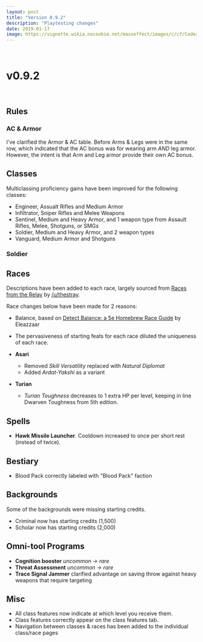```yaml
---
layout: post
title: "Version 0.9.2"
description: "Playtesting changes"
date: 2019-01-17
image: https://vignette.wikia.nocookie.net/masseffect/images/c/cf/Codex_ME_-_FTL_Drive.png/revision/latest?cb=20140820095603&format=original
---
```


<br>

# v0.9.2  

<br>

## Rules

### AC & Armor
I've clarified the Armor & AC table. Before Arms & Legs were in the same row, which indicated that the AC bonus was for wearing arm _AND_ leg armor.
However, the intent is that Arm and Leg armor provide their own AC bonus. 

## Classes
Multiclassing proficiency gains have been improved for the following classes:
- Engineer, Assualt Rifles and Medium Armor
- Infiltrator, Sniper Rifles and Melee Weapons
- Sentinel, Medium and Heavy Armor, and 1 weapon type from Assault Rifles, Melee, Shotguns, or SMGs
- Soldier, Medium and Heavy Armor, and 2 weapon types
- Vanguard, Medium Armor and Shotguns

### Soldier

## Races

Descriptions have been added to each race, largely sourced from [Races from the Relay](https://www.gmbinder.com/share/-L7HA1pIhxcx3bVb8vqf) by [/u/thestray](https://www.reddit.com/user/thestray).

Race changes below have been made for 2 reasons:
- Balance, based on [Detect Balance: a 5e Homebrew Race Guide](https://docs.google.com/spreadsheets/d/1vq1kz6PRAbw5LHy6amH-bNb4OuB8DBXL1RsZROt03Sc/edit#gid=0) by Eleazzaar
- The pervasiveness of starting feats for each race diluted the uniqueness of each race.

- __Asari__
  - Removed _Skill Versatility_ replaced with _Natural Diplomat_
  - Added _Ardat-Yakshi_ as a variant 

- __Turian__
  - _Turian Toughness_ decreases to 1 extra HP per level, keeping in line Dwarven Toughness from 5th edition.

## Spells
- __Hawk Missile Launcher__. Cooldown increased to once per short rest (instead of twice).

## Bestiary

- Blood Pack correctly labeled with "Blood Pack" faction

## Backgrounds
Some of the backgrounds were missing starting credits.
- Criminal now has starting credits (1,500)
- Scholar now has starting credits (2,000)

## Omni-tool Programs
- __Cognition booster__ _uncommon_ -> _rare_
- __Threat Assessment__ _uncommon_ -> _rare_
- __Trace Signal Jammer__ clarified advantage on saving throw against heavy weapons that require targeting

## Misc
- All class features now indicate at which level you receive them.
- Class features correctly appear on the class features tab.
- Navigation between classes & races has been added to the individual class/race pages
